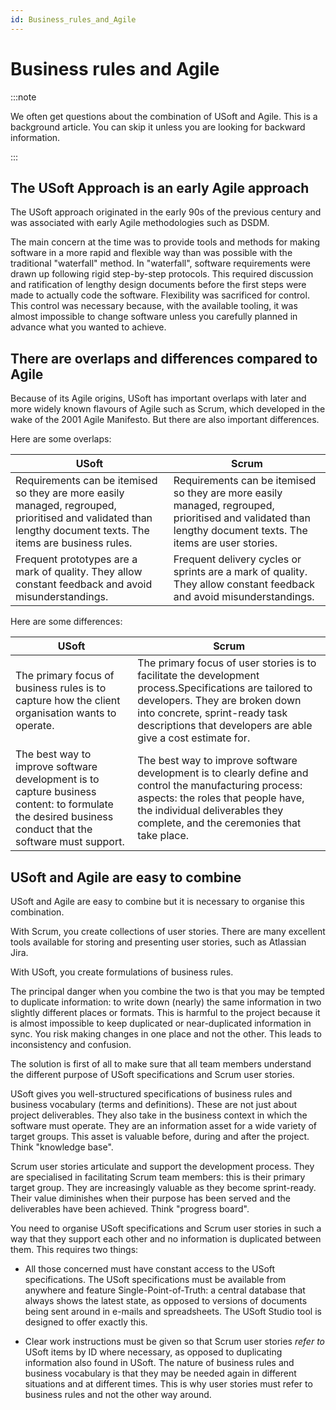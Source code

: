 ```yaml
---
id: Business_rules_and_Agile
---
```


# Business rules and Agile


:::note

We often get questions about the combination of USoft and Agile. This is a background article. You can skip it unless you are looking for backward information.

:::

## The USoft Approach is an early Agile approach

The USoft approach originated in the early 90s of the previous century and was associated with early Agile methodologies such as DSDM.

The main concern at the time was to provide tools and methods for making software in a more rapid and flexible way than was possible with the traditional "waterfall" method. In "waterfall", software requirements were drawn up following rigid step-by-step protocols. This required discussion and ratification of lengthy design documents before the first steps were made to actually code the software. Flexibility was sacrificed for control. This control was necessary because, with the available tooling, it was almost impossible to change software unless you carefully planned in advance what you wanted to achieve.

## There are overlaps and differences compared to Agile

Because of its Agile origins, USoft has important overlaps with later and more widely known flavours of Agile such as Scrum, which developed in the wake of the 2001 Agile Manifesto. But there are also important differences.

Here are some overlaps:

|**USoft**|**Scrum**|
|--------|--------|
|Requirements can be itemised so they are more easily managed, regrouped, prioritised and validated than lengthy document texts. The items are business rules.|Requirements can be itemised so they are more easily managed, regrouped, prioritised and validated than lengthy document texts. The items are user stories.|
|Frequent prototypes are a mark of quality. They allow constant feedback and avoid misunderstandings.|Frequent delivery cycles or sprints are a mark of quality. They allow constant feedback and avoid misunderstandings.|



Here are some differences:

|**USoft**|**Scrum**|
|--------|--------|
|The primary focus of business rules is to capture how the client organisation wants to operate.|The primary focus of user stories is to facilitate the development process.Specifications are tailored to developers. They are broken down into concrete, sprint-ready task descriptions that developers are able give a cost estimate for.|
|The best way to improve software development is to capture business content: to formulate the desired business conduct that the software must support.|The best way to improve software development is to clearly define and control the manufacturing process: aspects: the roles that people have, the individual deliverables they complete, and the ceremonies that take place.|



## USoft and Agile are easy to combine

USoft and Agile are easy to combine but it is necessary to organise this combination.

With Scrum, you create collections of user stories. There are many excellent tools available for storing and presenting user stories, such as Atlassian Jira.

With USoft, you create formulations of business rules.

The principal danger when you combine the two is that you may be tempted to duplicate information: to write down (nearly) the same information in two slightly different places or formats. This is harmful to the project because it is almost impossible to keep duplicated or near-duplicated information in sync. You risk making changes in one place and not the other. This leads to inconsistency and confusion.

The solution is first of all to make sure that all team members understand the different purpose of USoft specifications and Scrum user stories.

USoft gives you well-structured specifications of business rules and business vocabulary (terms and definitions). These are not just about project deliverables. They also take in the business context in which the software must operate. They are an information asset for a wide variety of target groups. This asset is valuable before, during and after the project. Think "knowledge base".

Scrum user stories articulate and support the development process. They are specialised in facilitating Scrum team members: this is their primary target group. They are increasingly valuable as they become sprint-ready. Their value diminishes when their purpose has been served and the deliverables have been achieved. Think "progress board".

You need to organise USoft specifications and Scrum user stories in such a way that they support each other and no information is duplicated between them. This requires two things:

- All those concerned must have constant access to the USoft specifications. The USoft specifications must be available from anywhere and feature Single-Point-of-Truth: a central database that always shows the latest state, as opposed to versions of documents being sent around in e-mails and spreadsheets. The USoft Studio tool is designed to offer exactly this.

- Clear work instructions must be given so that Scrum user stories *refer to* USoft items by ID where necessary, as opposed to duplicating information also found in USoft. The nature of business rules and business vocabulary is that they may be needed again in different situations and at different times. This is why user stories must refer to business rules and not the other way around.